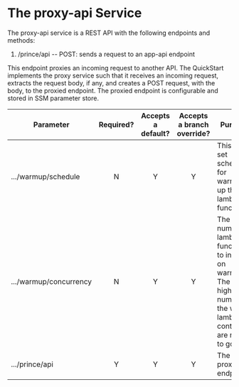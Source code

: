 # The proxy-api Service

The proxy-api service is a REST API with the following endpoints and methods:

1. /prince/api
   -- POST: sends a request to an app-api endpoint

This endpoint proxies an incoming request to another API. The QuickStart implements the proxy service such that it receives an incoming request, extracts the request body, if any, and creates a POST request, with the body, to the proxied endpoint. The proxied endpoint is configurable and stored in SSM parameter store.

| Parameter              | Required? | Accepts a default? | Accepts a branch override? | Purpose                                                                                                                |
| ---------------------- | :-------: | :----------------: | :------------------------: | ---------------------------------------------------------------------------------------------------------------------- |
| .../warmup/schedule    |     N     |         Y          |             Y              | This is a set schedule for warming up the lambda function.                                                             |
| .../warmup/concurrency |     N     |         Y          |             Y              | The number of lambda functions to invoke on warmup. The higher this number the warm lambda containers are ready to go. |
| .../prince/api         |     Y     |         Y          |             Y              | The proxied endpoint                                                                                                   |
